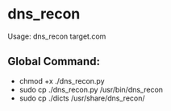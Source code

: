 # dns_recon
Usage: dns_recon target.com

## Global Command:
- chmod +x ./dns_recon.py
- sudo cp ./dns_recon.py /usr/bin/dns_recon
- sudo cp ./dicts /usr/share/dns_recon/
